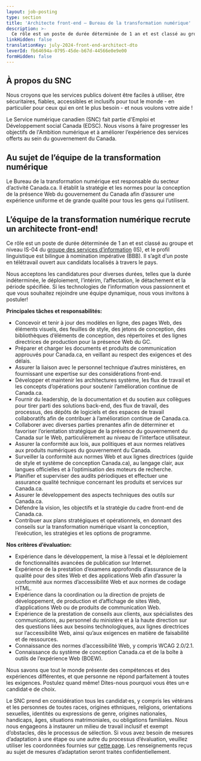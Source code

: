 ```yaml
---
layout: job-posting
type: section
title: 'Architecte front-end — Bureau de la transformation numérique'
description: >-
  Ce rôle est un poste de durée déterminée de 1 an et est classé au groupe et niveau IS-04 du groupe des services d’information (IS), et le profil linguistique est bilingue à nomination impérative (BBB). 
linkHidden: false
translationKey: july-2024-front-end-architect-dto
leverId: fb64694a-0795-45de-b67d-44566e0e9e00
formHidden: false
---
```


## À propos du SNC 
Nous croyons que les services publics doivent être faciles à utiliser, être sécuritaires, fiables, accessibles et inclusifs pour tout le monde - en particulier pour ceux qui en ont le plus besoin - et nous voulons votre aide !

Le Service numérique canadien (SNC) fait partie d'Emploi et Développement social Canada (EDSC). Nous visons à faire progresser les objectifs de l'Ambition numérique et à améliorer l’expérience des services offerts au sein du gouvernement du Canada.

## Au sujet de l’équipe de la transformation numérique

Le Bureau de la transformation numérique est responsable du secteur d’activité Canada.ca. Il établit la stratégie et les normes pour la conception de la présence Web du gouvernement du Canada afin d’assurer une expérience uniforme et de grande qualité pour tous les gens qui l’utilisent.

## **L’équipe de la transformation numérique recrute un architecte front-end!**

Ce rôle est un poste de durée déterminée de 1 an et est classé au groupe et niveau IS-04 du [groupe des services d’information](https://www.canada.ca/fr/agence-revenu/organisation/carrieres-a-arc/renseignements-ont-deplaces/taux-remuneration/groupe-services-information.html) (IS), et le profil linguistique est bilingue à nomination impérative (BBB).
Il s’agit d’un poste en télétravail ouvert aux candidats localisés à travers le pays.

Nous acceptons les candidatures pour diverses durées, telles que la durée indéterminée, le déploiement, l’intérim, l’affectation, le détachement et la période spécifiée. Si les technologies de l’information vous passionnent et que vous souhaitez rejoindre une équipe dynamique, nous vous invitons à postuler!

**Principales tâches et responsabilités:**

- Concevoir et tenir à jour des modèles en ligne, des pages Web, des éléments visuels, des feuilles de style, des jetons de conception, des bibliothèques d’éléments de conception, des répertoires et des lignes directrices de production pour la présence Web du GC.
- Préparer et charger les documents et produits de communication approuvés pour Canada.ca, en veillant au respect des exigences et des délais.
- Assurer la liaison avec le personnel technique d’autres ministères, en fournissant une expertise sur des considérations front-end.
- Développer et maintenir les architectures système, les flux de travail et les concepts d’opérations pour soutenir l’amélioration continue de Canada.ca.
- Fournir du leadership, de la documentation et du soutien aux collègues pour tirer parti des solutions back-end, des flux de travail, des processus, des dépôts de logiciels et des espaces de travail collaboratifs afin de contribuer à l’amélioration continue de Canada.ca.
- Collaborer avec diverses parties prenantes afin de déterminer et favoriser l’orientation stratégique de la présence du gouvernement du Canada sur le Web, particulièrement au niveau de l’interface utilisateur.
- Assurer la conformité aux lois, aux politiques et aux normes relatives aux produits numériques du gouvernement du Canada.
- Surveiller la conformité aux normes Web et aux lignes directrices (guide de style et système de conception Canada.ca), au langage clair, aux langues officielles et à l’optimisation des moteurs de recherche.
- Planifier et superviser des audits périodiques et effectuer une assurance qualité technique concernant les produits et services sur Canada.ca.
- Assurer le développement des aspects techniques des outils sur Canada.ca.
- Défendre la vision, les objectifs et la stratégie du cadre front-end de Canada.ca.
- Contribuer aux plans stratégiques et opérationnels, en donnant des conseils sur la transformation numérique visant la conception, l’exécution, les stratégies et les options de programme.

**Nos critères d’évaluation:**
- Expérience dans le développement, la mise à l’essai et le déploiement de fonctionnalités avancées de publication sur Internet.
- Expérience de la prestation d’examens approfondis d’assurance de la qualité pour des sites Web et des applications Web afin d’assurer la conformité aux normes d’accessibilité Web et aux normes de codage HTML.
- Expérience dans la coordination ou la direction de projets de développement, de production et d’affichage de sites Web, d’applications Web ou de produits de communication Web.
- Expérience de la prestation de conseils aux clients, aux spécialistes des communications, au personnel du ministère et à la haute direction sur des questions liées aux besoins technologiques, aux lignes directrices sur l’accessibilité Web, ainsi qu’aux exigences en matière de faisabilité et de ressources.
- Connaissance des normes d’accessibilité Web, y compris WCAG 2.0/2.1.
- Connaissance du système de conception Canada.ca et de la boîte à outils de l’expérience Web (BOEW).

Nous savons que tout le monde présente des compétences et des expériences différentes, et que personne ne répond parfaitement à toutes les exigences. Postulez quand même! Dites-nous pourquoi vous êtes un·e candidat·e de choix.

Le SNC prend en considération tous les candidat·es, y compris les vétérans et les personnes de toutes races, origines ethniques, religions, orientations sexuelles, identités ou expressions de genre, origines nationales, handicaps, âges, situations matrimoniales, ou obligations familiales. Nous nous engageons à instaurer un milieu de travail inclusif et exempt d’obstacles, dès le processus de sélection. Si vous avez besoin de mesures d’adaptation à une étape ou une autre du processus d’évaluation, veuillez utiliser les coordonnées fournies sur [cette page](https://www.canada.ca/fr/commission-fonction-publique/services/mesures-d-adaptation-matiere-evaluation.html). Les renseignements reçus au sujet de mesures d’adaptation seront traités confidentiellement.

